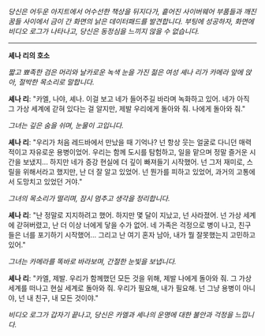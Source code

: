 _당신은 어두운 아지트에서 어수선한 책상을 뒤지다가, 흩어진 사이버웨어 부품들과 깨진 꿈들 사이에서 금이 간 화면의 낡은 데이터패드를 발견합니다. 부팅에 성공하자, 화면에 비디오 로그가 나타나고, 당신은 동정심을 느끼지 않을 수 없습니다._

---

**셰나 리의 호소**

_짧고 뾰족한 검은 머리와 날카로운 녹색 눈을 가진 젊은 여성 셰나 리가 카메라 앞에 앉아, 절박한 목소리로 말합니다._

**셰나 리**: "카엘, 나야, 셰나. 이걸 보고 네가 들어주길 바라며 녹화하고 있어. 네가 아직 그 가상 세계에 갇혀 있다는 걸 알지만, 제발 우리에게 돌아와 줘. 나에게 돌아와 줘."

_그녀는 깊은 숨을 쉬며, 눈물이 고입니다._

**셰나 리**: "우리가 처음 레드바에서 만났을 때 기억나? 넌 항상 웃는 얼굴로 다니던 매력적이고 자유로운 용병이었어. 우리는 함께 도시를 탐험하고, 일을 맡으며 정말 즐거운 시간을 보냈지... 하지만 네가 증강 현실에 더 깊이 빠져들기 시작했어. 넌 그저 재미로, 스릴을 위해서라고 했지만, 난 더 잘 알고 있었어. 넌 뭔가를 피하고 있었어, 과거의 고통에서 도망치고 있었던 거야."

_그녀의 목소리가 떨리며, 잠시 멈추고 생각을 정리합니다._

**셰나 리**: "난 정말로 지지하려고 했어. 하지만 몇 달이 지났고, 넌 사라졌어. 넌 가상 세계에 갇혀버렸고, 난 더 이상 너에게 닿을 수가 없어. 네 가족은 걱정으로 병이 나고, 친구들은 너를 포기하기 시작했어... 그리고 난 여기 혼자 남아, 내가 뭘 잘못했는지 고민하고 있어."

_그녀는 카메라를 똑바로 바라보며, 간절한 눈빛을 보냅니다._

**셰나 리**: "카엘, 제발. 우리가 함께했던 모든 것을 위해, 제발 나에게 돌아와 줘. 그 가상 세계를 떠나고 현실 세계로 돌아와 줘. 우리가 필요해, 내가 필요해. 넌 그냥 용병이 아니야, 넌 내 친구, 내 모든 것이야."

_비디오 로그가 갑자기 끝나고, 당신은 카엘과 셰나의 운명에 대한 불안과 걱정을 느낍니다._
